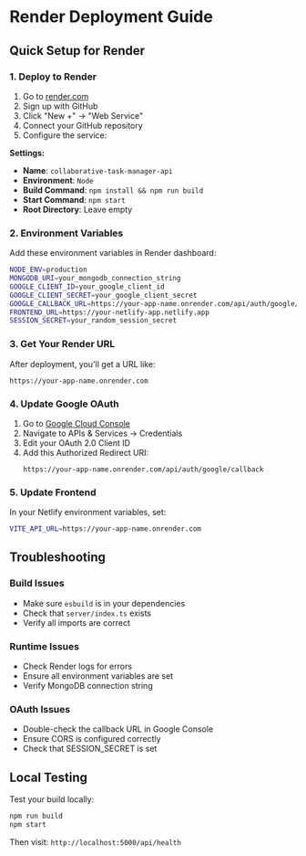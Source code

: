 # Render Deployment Guide

## Quick Setup for Render

### 1. Deploy to Render

1. Go to [render.com](https://render.com)
2. Sign up with GitHub
3. Click "New +" → "Web Service"
4. Connect your GitHub repository
5. Configure the service:

**Settings:**
- **Name**: `collaborative-task-manager-api`
- **Environment**: `Node`
- **Build Command**: `npm install && npm run build`
- **Start Command**: `npm start`
- **Root Directory**: Leave empty

### 2. Environment Variables

Add these environment variables in Render dashboard:

```bash
NODE_ENV=production
MONGODB_URI=your_mongodb_connection_string
GOOGLE_CLIENT_ID=your_google_client_id
GOOGLE_CLIENT_SECRET=your_google_client_secret
GOOGLE_CALLBACK_URL=https://your-app-name.onrender.com/api/auth/google/callback
FRONTEND_URL=https://your-netlify-app.netlify.app
SESSION_SECRET=your_random_session_secret
```

### 3. Get Your Render URL

After deployment, you'll get a URL like:
```
https://your-app-name.onrender.com
```

### 4. Update Google OAuth

1. Go to [Google Cloud Console](https://console.cloud.google.com/)
2. Navigate to APIs & Services → Credentials
3. Edit your OAuth 2.0 Client ID
4. Add this Authorized Redirect URI:
   ```
   https://your-app-name.onrender.com/api/auth/google/callback
   ```

### 5. Update Frontend

In your Netlify environment variables, set:
```bash
VITE_API_URL=https://your-app-name.onrender.com
```

## Troubleshooting

### Build Issues
- Make sure `esbuild` is in your dependencies
- Check that `server/index.ts` exists
- Verify all imports are correct

### Runtime Issues
- Check Render logs for errors
- Ensure all environment variables are set
- Verify MongoDB connection string

### OAuth Issues
- Double-check the callback URL in Google Console
- Ensure CORS is configured correctly
- Check that SESSION_SECRET is set

## Local Testing

Test your build locally:
```bash
npm run build
npm start
```

Then visit: `http://localhost:5000/api/health` 